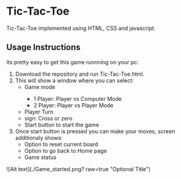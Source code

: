 # Tic-Tac-Toe
Tic-Tac-Toe implemented using HTML, CSS and javascript.
## Usage Instructions
Its pretty easy to get this game runnning on your pc:
<ol>
<li> Download the repository and run Tic-Tac-Toe.html.
</li>
<li>
This will show a window where you can select:
<ul> 
  <li>Game mode</li>
  <ul>
    <li>1 Player: Player vs Computer Mode</li>
    <li>2 Player: Player vs Player Mode</li>
  </ul>
  <li>Player Turn</li>
  <li>sign: Cross or zero</li>
  <li>Start button to start the game</li>
</ul>
  </li>
  <li>
 Once start button is pressed you can make your moves, screen additionaly shows:
  <ul> 
  <li>Option to reset current board</li>
    <li>Option to go back to Home page</li>
    <li> Game status</li>
    </li>
</ul>
</ol>
![Alt text](./Game_started.png? raw=true "Optional Title")
